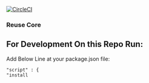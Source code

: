 [![CircleCI](https://circleci.com/gh/tarex/reusecore.svg?style=svg&circle-token=bfdf44ac1fd845045c98571946c49eb443868962)](https://circleci.com/gh/tarex/reusecore)

### Reuse Core

## For Development On this Repo Run:

Add Below Line at your package.json file:

```
"script" : {
"install